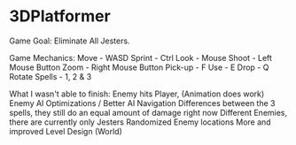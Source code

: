 # 3DPlatformer

Game Goal:
Eliminate All Jesters.

Game Mechanics:
Move - WASD
Sprint - Ctrl
Look - Mouse
Shoot - Left Mouse Button
Zoom - Right Mouse Button
Pick-up - F
Use - E
Drop - Q
Rotate Spells - 1, 2 & 3


What I wasn't able to finish:
Enemy hits Player, (Animation does work)
Enemy AI Optimizations / Better AI Navigation
Differences between the 3 spells, they still do an equal amount of damage right now
Different Enemies, there are currently only Jesters
Randomized Enemy locations
More and improved Level Design (World)
